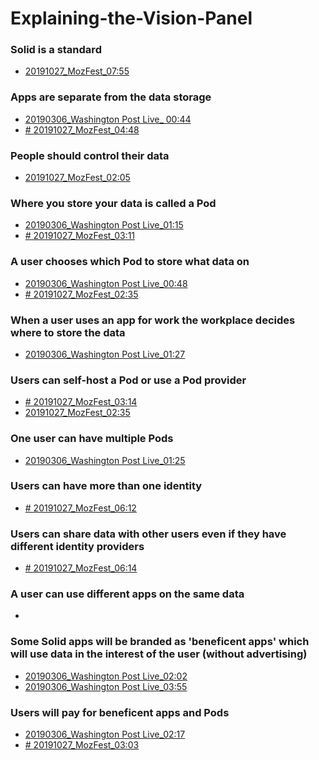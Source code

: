 # Explaining-the-Vision-Panel

### Solid is a standard 
* [20191027_MozFest_07:55]()

### Apps are separate from the data storage 
* [20190306_Washington Post Live_ 00:44](https://github.com/solid/Explaining-the-Vision-Panel/blob/master/Tim-describing-Solid/20190306_Washington-Post-Live.md#20190306_washington-post-live_-0044)
* [# 20191027_MozFest_04:48]()

### People should control their data
* [20191027_MozFest_02:05]()

### Where you store your data is called a Pod
* [20190306_Washington Post Live_01:15](https://github.com/solid/Explaining-the-Vision-Panel/blob/master/Tim-describing-Solid/20190306_Washington-Post-Live.md#20190306_washington-post-live_0115) 
* [# 20191027_MozFest_03:11]()

### A user chooses which Pod to store what data on

* [20190306_Washington Post Live_00:48](https://github.com/solid/Explaining-the-Vision-Panel/blob/master/Tim-describing-Solid/20190306_Washington-Post-Live.md#20190306_washington-post-live_0048)
* [# 20191027_MozFest_02:35]()

### When a user uses an app for work the workplace decides where to store the data 
* [20190306_Washington Post Live_01:27](https://github.com/solid/Explaining-the-Vision-Panel/blob/master/Tim-describing-Solid/20190306_Washington-Post-Live.md#20190306_washington-post-live_0127)

### Users can self-host a Pod or use a Pod provider
* [# 20191027_MozFest_03:14]()
* [20191027_MozFest_02:35]()

### One user can have multiple Pods
* [20190306_Washington Post Live_01:25](https://github.com/solid/Explaining-the-Vision-Panel/blob/master/Tim-describing-Solid/20190306_Washington-Post-Live.md#20190306_washington-post-live_0125)

### Users can have more than one identity
* [# 20191027_MozFest_06:12]()

### Users can share data with other users even if they have different identity providers
* [# 20191027_MozFest_06:14]()

### A user can use different apps on the same data 
* 


### Some Solid apps will be branded as 'beneficent apps' which will use data in the interest of the user (without advertising) 
* [20190306_Washington Post Live_02:02](https://github.com/solid/Explaining-the-Vision-Panel/blob/master/Tim-describing-Solid/20190306_Washington-Post-Live.md#20190306_washington-post-live_0202)
* [20190306_Washington Post Live_03:55](https://github.com/solid/Explaining-the-Vision-Panel/blob/master/Tim-describing-Solid/20190306_Washington-Post-Live.md#20190306_washington-post-live_0355)

### Users will pay for beneficent apps and Pods
* [20190306_Washington Post Live_02:17](https://github.com/solid/Explaining-the-Vision-Panel/blob/master/Tim-describing-Solid/20190306_Washington-Post-Live.md#20190306_washington-post-live_0217)
* [# 20191027_MozFest_03:03]()
